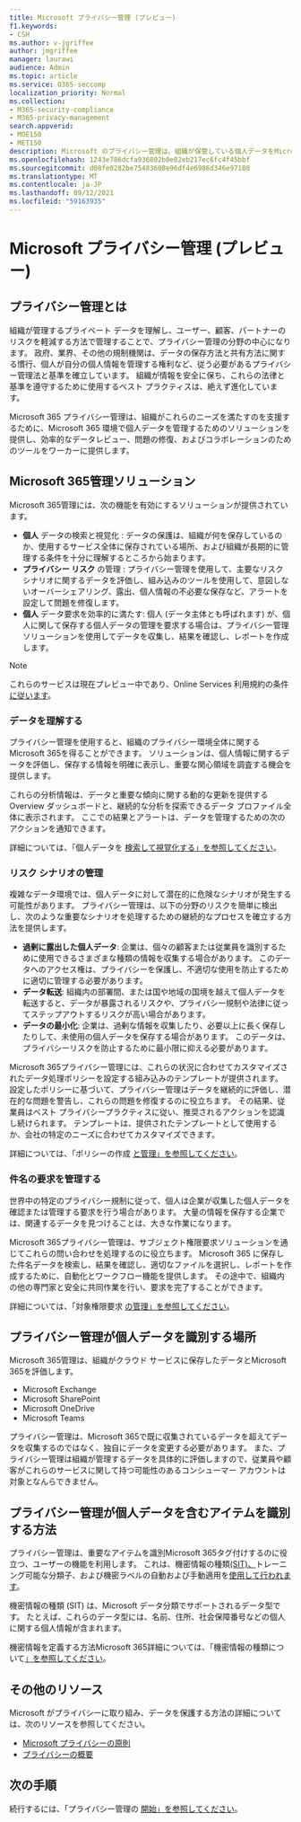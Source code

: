 ```yaml
---
title: Microsoft プライバシー管理 (プレビュー)
f1.keywords:
- CSH
ms.author: v-jgriffee
author: jmgriffee
manager: laurawi
audience: Admin
ms.topic: article
ms.service: O365-seccomp
localization_priority: Normal
ms.collection:
- M365-security-compliance
- M365-privacy-management
search.appverid:
- MOE150
- MET150
description: Microsoft のプライバシー管理は、組織が保管している個人データをMicrosoft 365、プライバシー リスクの特定と修復に役立つソリューションを提供します。
ms.openlocfilehash: 1243e786dcfa936802b0e82eb217ec6fc4f45bbf
ms.sourcegitcommit: d08fe0282be75483608e96df4e6986d346e97180
ms.translationtype: MT
ms.contentlocale: ja-JP
ms.lasthandoff: 09/12/2021
ms.locfileid: "59163935"
---
```

# <a name="microsoft-privacy-management-preview"></a>Microsoft プライバシー管理 (プレビュー)

## <a name="what-is-privacy-management"></a>プライバシー管理とは

組織が管理するプライベート データを理解し、ユーザー、顧客、パートナーのリスクを軽減する方法で管理することで、プライバシー管理の分野の中心になります。 政府、業界、その他の規制機関は、データの保存方法と共有方法に関する慣行、個人が自分の個人情報を管理する権利など、従う必要があるプライバシー管理法と基準を確立しています。 組織が情報を安全に保ち、これらの法律と基準を遵守するために使用するベスト プラクティスは、絶えず進化しています。

Microsoft 365 プライバシー管理は、組織がこれらのニーズを満たすのを支援するために、Microsoft 365 環境で個人データを管理するためのソリューションを提供し、効率的なデータレビュー、問題の修復、およびコラボレーションのためのツールをワーカーに提供します。

## <a name="microsoft-365-privacy-management-solutions"></a>Microsoft 365管理ソリューション

Microsoft 365管理には、次の機能を有効にするソリューションが提供されています。

- **個人** データの検索と視覚化 : データの保護は、組織が何を保存しているのか、使用するサービス全体に保存されている場所、および組織が長期的に管理する条件を十分に理解するところから始まります。
- **プライバシー リスク** の管理 : プライバシー管理を使用して、主要なリスク シナリオに関するデータを評価し、組み込みのツールを使用して、意図しないオーバーシェアリング、露出、個人情報の不必要な保存など、アラートを設定して問題を修復します。
- **個人** データ要求を効率的に満たす: 個人 (データ主体とも呼ばれます) が、個人に関して保存する個人データの管理を要求する場合は、プライバシー管理ソリューションを使用してデータを収集し、結果を確認し、レポートを作成します。

> [!NOTE]
> これらのサービスは現在プレビュー中であり、Online Services 利用規約の条件 [に従います](https://www.microsoft.com/en-us/licensing/product-licensing/products)。

### <a name="understand-your-data"></a>データを理解する

プライバシー管理を使用すると、組織のプライバシー環境全体に関するMicrosoft 365を得ることができます。 ソリューションは、個人情報に関するデータを評価し、保存する情報を明確に表示し、重要な関心領域を調査する機会を提供します。

これらの分析情報は、データと重要な傾向に関する動的な更新を提供する Overview ダッシュボードと、継続的な分析を探索できるデータ プロファイル全体に表示されます。 ここでの結果とアラートは、データを管理するための次のアクションを通知できます。

詳細については、「個人データを [検索して視覚化する」を参照してください](privacy-management-data-profile.md)。

### <a name="manage-risk-scenarios"></a>リスク シナリオの管理

複雑なデータ環境では、個人データに対して潜在的に危険なシナリオが発生する可能性があります。 プライバシー管理は、以下の分野のリスクを簡単に検出し、次のような重要なシナリオを処理するための継続的なプロセスを確立する方法を提供します。

- **過剰に露出した個人データ**: 企業は、個々の顧客または従業員を識別するために使用できるさまざまな種類の情報を収集する場合があります。 このデータへのアクセス権は、プライバシーを保護し、不適切な使用を防止するために適切に管理する必要があります。
- **データ転送**: 組織内の部署間、または国や地域の国境を越えて個人データを転送すると、データが暴露されるリスクや、プライバシー規制や法律に従ってステップアウトするリスクが高い場合があります。
- **データの最小化**: 企業は、過剰な情報を収集したり、必要以上に長く保存したりして、未使用の個人データを保存する場合があります。 このデータは、プライバシーリスクを防止するために最小限に抑える必要があります。

Microsoft 365プライバシー管理には、これらの状況に合わせてカスタマイズされたデータ処理ポリシーを設定する組み込みのテンプレートが提供されます。 設定したポリシーに基づいて、プライバシー管理はデータを継続的に評価し、潜在的な問題を警告し、これらの問題を修復するのに役立ちます。 その結果、従業員はベスト プライバシープラクティスに従い、推奨されるアクションを認識し続けられます。 テンプレートは、提供されたテンプレートとして使用するか、会社の特定のニーズに合わせてカスタマイズできます。

詳細については、「ポリシーの作成 [と管理」を参照してください](privacy-management-policies.md)。

### <a name="manage-subject-rights-requests"></a>件名の要求を管理する

世界中の特定のプライバシー規制に従って、個人は企業が収集した個人データを確認または管理する要求を行う場合があります。 大量の情報を保存する企業では、関連するデータを見つけることは、大きな作業になります。

Microsoft 365プライバシー管理は、サブジェクト権限要求ソリューションを通じてこれらの問い合わせを処理するのに役立ちます。 Microsoft 365 に保存した件名データを検索し、結果を確認し、適切なファイルを選択し、レポートを作成するために、自動化とワークフロー機能を提供します。 その途中で、組織内の他の専門家と安全に共同作業を行い、要求を完了することができます。

詳細については、「対象権限要求 [の管理」を参照してください](privacy-management-subject-rights-requests.md)。

## <a name="where-privacy-management-identifies-personal-data"></a>プライバシー管理が個人データを識別する場所

Microsoft 365管理は、組織がクラウド サービスに保存したデータとMicrosoft 365を評価します。

- Microsoft Exchange
- Microsoft SharePoint
- Microsoft OneDrive
- Microsoft Teams

プライバシー管理は、Microsoft 365で既に収集されているデータを超えてデータを収集するのではなく、独自にデータを変更する必要があります。 また、プライバシー管理は組織が管理するデータを具体的に評価しますので、従業員や顧客がこれらのサービスに関して持つ可能性のあるコンシューマー アカウントは対象となんらできません。

## <a name="how-privacy-management-identifies-items-with-personal-data"></a>プライバシー管理が個人データを含むアイテムを識別する方法

プライバシー管理は、重要なアイテムを識別Microsoft 365タグ付けするのに役立つ、ユーザーの機能を利用します。 これは、機密情報の種類[(SIT)、](sensitive-information-type-learn-about.md)トレーニング可能な分類子、[](classifier-learn-about.md)および機密ラベルの自動および手動適用を[使用して行われます](sensitivity-labels.md)。

機密情報の種類 (SIT) は、Microsoft データ分類でサポートされるデータ型です。 たとえば、これらのデータ型には、名前、住所、社会保障番号などの個人に関する個人情報が含まれます。

機密情報を定義する方法Microsoft 365詳細については、「機密情報の種類について[」を参照してください](sensitive-information-type-learn-about.md)。

## <a name="additional-resources"></a>その他のリソース

Microsoft がプライバシーに取り組み、データを保護する方法の詳細については、次のリソースを参照してください。

- [Microsoft プライバシーの原則](https://www.microsoft.com/en-us/trust-center/privacy)
- [プライバシーの概要](/compliance/assurance/assurance-privacy)

## <a name="next-steps"></a>次の手順

続行するには、「プライバシー管理の [開始」を参照してください](privacy-management-setup.md)。
